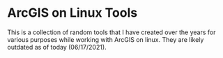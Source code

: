 # ArcGIS on Linux Tools

This is a collection of random tools that I have created over the years for various purposes while working with ArcGIS on linux. They are likely outdated as of today (06/17/2021).
